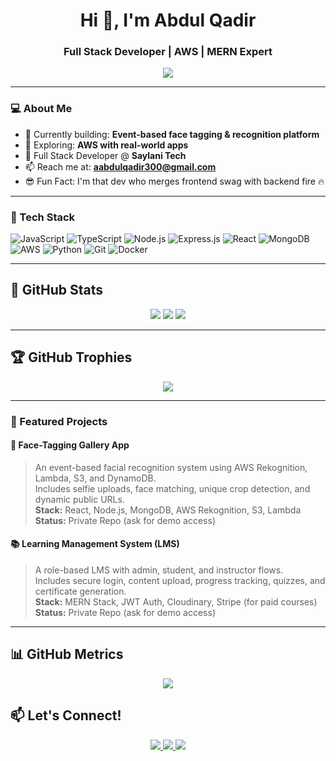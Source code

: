 <h1 align="center">Hi 👋, I'm Abdul Qadir</h1>
<h3 align="center">Full Stack Developer | AWS | MERN Expert</h3>

<p align="center">
  <img src="https://readme-typing-svg.demolab.com?font=Fira+Code&duration=3000&pause=1000&center=true&vCenter=true&width=435&lines=Full+Stack+Developer;AWS+Lambda+%7C+S3+%7C+Rekognition;Building+Face+Recognition+Apps;MongoDB+%7C+Express+%7C+React+%7C+Node" />
</p>

---

### 💻 About Me

- 🔭 Currently building: **Event-based face tagging & recognition platform**
- 🧠 Exploring: **AWS with real-world apps**
- 💼 Full Stack Developer @ **Saylani Tech**
- 📫 Reach me at: **aabdulqadir300@gmail.com**
- 😎 Fun Fact: I'm that dev who merges frontend swag with backend fire 🔥

---

### 🚀 Tech Stack

![JavaScript](https://img.shields.io/badge/-JavaScript-black?style=flat-square&logo=javascript)
![TypeScript](https://img.shields.io/badge/-TypeScript-007ACC?style=flat-square&logo=typescript)
![Node.js](https://img.shields.io/badge/-Node.js-green?style=flat-square&logo=node.js)
![Express.js](https://img.shields.io/badge/-Express.js-black?style=flat-square&logo=express)
![React](https://img.shields.io/badge/-React-blue?style=flat-square&logo=react)
![MongoDB](https://img.shields.io/badge/-MongoDB-green?style=flat-square&logo=mongodb)
![AWS](https://img.shields.io/badge/-AWS-orange?style=flat-square&logo=amazonaws)
![Python](https://img.shields.io/badge/-Python-3776AB?style=flat-square&logo=python)
![Git](https://img.shields.io/badge/-Git-F05032?style=flat-square&logo=git)
![Docker](https://img.shields.io/badge/-Docker-blue?style=flat-square&logo=docker)

---

## 🚀 GitHub Stats
<p align="center">
  <img src="https://github-readme-stats.vercel.app/api?username=Abdulqadir000&show_icons=true&theme=tokyonight" />
  <img src="https://streak-stats.demolab.com/?user=Abdulqadir000&theme=tokyonight" />
  <img src="https://github-readme-stats.vercel.app/api/top-langs/?username=Abdulqadir000&layout=compact&theme=tokyonight" />
</p>

---

## 🏆 GitHub Trophies
<p align="center">
  <img src="https://github-profile-trophy.vercel.app/?username=Abdulqadir000&theme=tokyonight&row=1&column=6" />
</p>

---

### 🔐 Featured Projects

#### 🧠 Face-Tagging Gallery App  
> An event-based facial recognition system using AWS Rekognition, Lambda, S3, and DynamoDB.  
Includes selfie uploads, face matching, unique crop detection, and dynamic public URLs.  
**Stack:** React, Node.js, MongoDB, AWS Rekognition, S3, Lambda  
**Status:** Private Repo (ask for demo access)

#### 📚 Learning Management System (LMS)  
> A role-based LMS with admin, student, and instructor flows.  
Includes secure login, content upload, progress tracking, quizzes, and certificate generation.  
**Stack:** MERN Stack, JWT Auth, Cloudinary, Stripe (for paid courses)  
**Status:** Private Repo (ask for demo access)


---

## 📊 GitHub Metrics

<p align="center">
  <img src="https://github-profile-summary-cards.vercel.app/api/cards/profile-details?username=Abdulqadir000&theme=tokyonight" />
</p>

## 📫 Let's Connect!
<p align="center">
  <a href="mailto:aabdulqadir300@gmail.com">
    <img src="https://img.shields.io/badge/Gmail-red?style=flat&logo=gmail&logoColor=white" />
  </a>
  <a href="https://www.linkedin.com/in/abdul-qadir-khan-781266205?utm_source=share&utm_campaign=share_via&utm_content=profile&utm_medium=android_app&original_referer=https%3A%2F%2Flucent-cucurucho-e1aa1e.netlify.app%2F">
    <img src="https://img.shields.io/badge/LinkedIn-blue?style=flat&logo=linkedin" />
  </a>
  <a href="https://github.com/Abdulqadir000">
    <img src="https://img.shields.io/badge/GitHub-181717?style=flat&logo=github" />
  </a>
</p>



